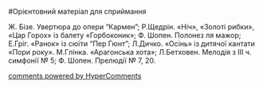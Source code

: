 <div id="hypercomments_widget" class="js-hypercomments-widget invisible"></div>


#Орієнтовний матеріал для сприймання

Ж. Бізе. Увертюра до опери   “Кармен”; Р.Щедрін. «Ніч», «Золоті рибки», «Цар Горох» із балету «Горбоконик»; Ф. Шопен. Полонез ля мажор; Е.Гріг. «Ранок» із сюїти  “Пер Гюнт”; Л.Дичко. «Осінь» із дитячої кантати «Пори року». М.Глінка. «Арагонська хота»; Л.Бетховен. Мелодія з ІІІ ч. симфонії № 5; Ф. Шопен. Прелюдії № 7, 20.  

<div class="js-hypercomments-container">
    <a href="http://hypercomments.com" class="hc-link" title="comments widget">comments powered by HyperComments</a>
</div>